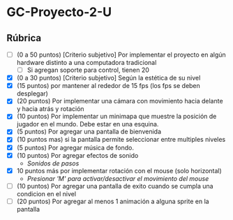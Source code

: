 # GC-Proyecto-2-U
 
## Rúbrica

- [ ] (0 a 50 puntos) [Criterio subjetivo] Por implementar el proyecto en algún hardware distinto a una computadora tradicional
  - [ ] Si agregan soporte para control, tienen 20
- [x] (0 a 30 puntos) [Criterio subjetivo] Según la estética de su nivel
- [x] (15 puntos) por mantener al rededor de 15 fps (los fps se deben desplegar)
- [x] (20 puntos) Por implementar una cámara con movimiento hacia delante y hacia atrás y rotación
- [x] (10 puntos) Por implementar un minimapa que muestre la posición de jugador en el mundo. Debe estar en una esquina.
- [x] (5 puntos) Por agregar una pantalla de bienvenida
- [x] (10 puntos mas) si la pantalla permite seleccionar entre multiples niveles
- [x] (5 puntos) Por agregar música de fondo.
- [x] (10 puntos) Por agregar efectos de sonido
  - *Sonidos de pasos*
- [x] 10 puntos más por implementar rotación con el mouse (solo horizontal)
  - *Presionar 'M' para activar/desactivar el movimiento del mouse*
- [ ] (10 puntos) Por agregar una pantalla de exito cuando se cumpla una condicion en el nivel
- [ ] (20 puntos) Por agregar al menos 1 animación a alguna sprite en la pantalla